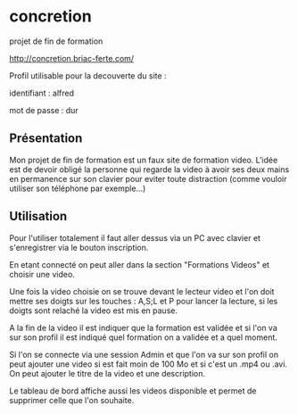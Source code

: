 # concretion
projet de fin de formation

http://concretion.briac-ferte.com/

Profil utilisable pour la decouverte du site :

identifiant  : alfred

mot de passe : dur




## Présentation

Mon projet de fin de formation est un faux site de formation video.
L'idée est de devoir obligé la personne qui regarde la video à avoir ses deux mains en permanence sur son clavier pour eviter toute
distraction (comme vouloir utiliser son téléphone par exemple...)


## Utilisation


Pour l'utiliser totalement il faut aller dessus via un PC avec clavier et s'enregistrer via le bouton inscription.


En etant connecté on peut aller dans la section "Formations Videos" et choisir une video.

Une fois la video choisie on se trouve devant le lecteur video et l'on doit mettre ses doigts sur les touches : A,S;L et P pour lancer la
lecture, si les doigts sont relaché la video est mis en pause.

A la fin de la video il est indiquer que la formation est validée et si l'on va sur son profil il est indiqué quel formation on a validée et a quel moment.


Si l'on se connecte via une session Admin et que l'on va sur son profil on peut ajouter une video si est fait moin de 100 Mo et si c'est un .mp4 ou .avi.
On peut ajouter le titre de la video et une description.

Le tableau de bord affiche aussi les videos disponible et permet de supprimer celle que l'on souhaite.

